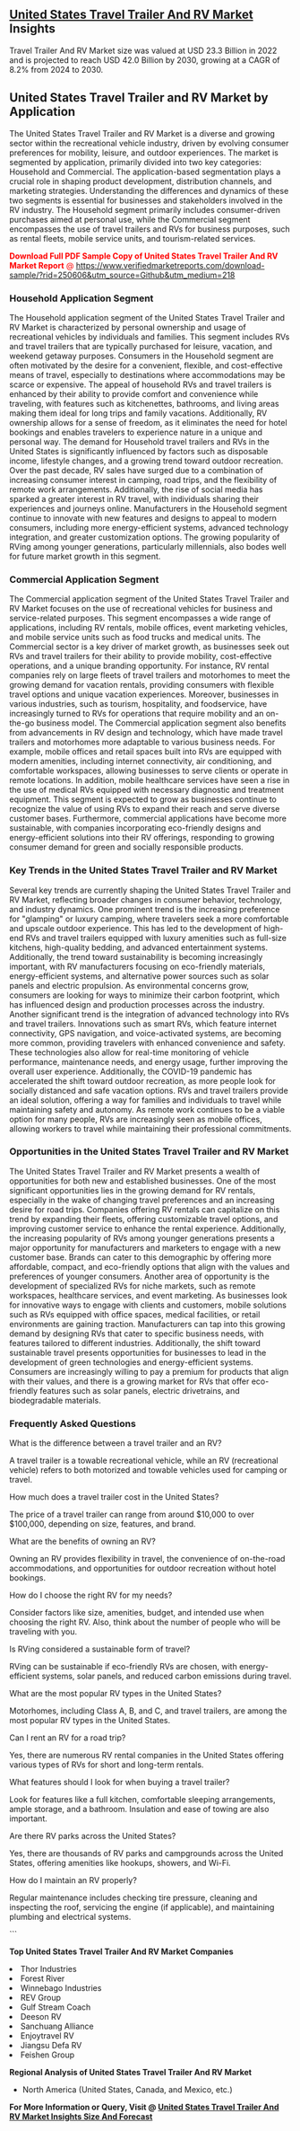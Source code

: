 <h2><a href="https://www.verifiedmarketreports.com/download-sample/?rid=250606&amp;utm_source=Github&amp;utm_medium=218" target="_blank">United States Travel Trailer And RV Market</a> Insights</h2><p>Travel Trailer And RV Market size was valued at USD 23.3 Billion in 2022 and is projected to reach USD 42.0 Billion by 2030, growing at a CAGR of 8.2% from 2024 to 2030.</p><p> <h2>United States Travel Trailer and RV Market by Application</h2> <p>The United States Travel Trailer and RV Market is a diverse and growing sector within the recreational vehicle industry, driven by evolving consumer preferences for mobility, leisure, and outdoor experiences. The market is segmented by application, primarily divided into two key categories: Household and Commercial. The application-based segmentation plays a crucial role in shaping product development, distribution channels, and marketing strategies. Understanding the differences and dynamics of these two segments is essential for businesses and stakeholders involved in the RV industry. The Household segment primarily includes consumer-driven purchases aimed at personal use, while the Commercial segment encompasses the use of travel trailers and RVs for business purposes, such as rental fleets, mobile service units, and tourism-related services. <p><span class=""><span style="color: #ff0000;"><strong>Download Full PDF Sample Copy of United States Travel Trailer And RV Market Report</strong> @ </span><a href="https://www.verifiedmarketreports.com/download-sample/?rid=250606&amp;utm_source=Github&amp;utm_medium=218" target="_blank">https://www.verifiedmarketreports.com/download-sample/?rid=250606&amp;utm_source=Github&amp;utm_medium=218</a></span></p></p> <h3>Household Application Segment</h3> <p>The Household application segment of the United States Travel Trailer and RV Market is characterized by personal ownership and usage of recreational vehicles by individuals and families. This segment includes RVs and travel trailers that are typically purchased for leisure, vacation, and weekend getaway purposes. Consumers in the Household segment are often motivated by the desire for a convenient, flexible, and cost-effective means of travel, especially to destinations where accommodations may be scarce or expensive. The appeal of household RVs and travel trailers is enhanced by their ability to provide comfort and convenience while traveling, with features such as kitchenettes, bathrooms, and living areas making them ideal for long trips and family vacations. Additionally, RV ownership allows for a sense of freedom, as it eliminates the need for hotel bookings and enables travelers to experience nature in a unique and personal way. The demand for Household travel trailers and RVs in the United States is significantly influenced by factors such as disposable income, lifestyle changes, and a growing trend toward outdoor recreation. Over the past decade, RV sales have surged due to a combination of increasing consumer interest in camping, road trips, and the flexibility of remote work arrangements. Additionally, the rise of social media has sparked a greater interest in RV travel, with individuals sharing their experiences and journeys online. Manufacturers in the Household segment continue to innovate with new features and designs to appeal to modern consumers, including more energy-efficient systems, advanced technology integration, and greater customization options. The growing popularity of RVing among younger generations, particularly millennials, also bodes well for future market growth in this segment. <h3>Commercial Application Segment</h3> <p>The Commercial application segment of the United States Travel Trailer and RV Market focuses on the use of recreational vehicles for business and service-related purposes. This segment encompasses a wide range of applications, including RV rentals, mobile offices, event marketing vehicles, and mobile service units such as food trucks and medical units. The Commercial sector is a key driver of market growth, as businesses seek out RVs and travel trailers for their ability to provide mobility, cost-effective operations, and a unique branding opportunity. For instance, RV rental companies rely on large fleets of travel trailers and motorhomes to meet the growing demand for vacation rentals, providing consumers with flexible travel options and unique vacation experiences. Moreover, businesses in various industries, such as tourism, hospitality, and foodservice, have increasingly turned to RVs for operations that require mobility and an on-the-go business model. The Commercial application segment also benefits from advancements in RV design and technology, which have made travel trailers and motorhomes more adaptable to various business needs. For example, mobile offices and retail spaces built into RVs are equipped with modern amenities, including internet connectivity, air conditioning, and comfortable workspaces, allowing businesses to serve clients or operate in remote locations. In addition, mobile healthcare services have seen a rise in the use of medical RVs equipped with necessary diagnostic and treatment equipment. This segment is expected to grow as businesses continue to recognize the value of using RVs to expand their reach and serve diverse customer bases. Furthermore, commercial applications have become more sustainable, with companies incorporating eco-friendly designs and energy-efficient solutions into their RV offerings, responding to growing consumer demand for green and socially responsible products. <h3>Key Trends in the United States Travel Trailer and RV Market</h3> <p>Several key trends are currently shaping the United States Travel Trailer and RV Market, reflecting broader changes in consumer behavior, technology, and industry dynamics. One prominent trend is the increasing preference for "glamping" or luxury camping, where travelers seek a more comfortable and upscale outdoor experience. This has led to the development of high-end RVs and travel trailers equipped with luxury amenities such as full-size kitchens, high-quality bedding, and advanced entertainment systems. Additionally, the trend toward sustainability is becoming increasingly important, with RV manufacturers focusing on eco-friendly materials, energy-efficient systems, and alternative power sources such as solar panels and electric propulsion. As environmental concerns grow, consumers are looking for ways to minimize their carbon footprint, which has influenced design and production processes across the industry. Another significant trend is the integration of advanced technology into RVs and travel trailers. Innovations such as smart RVs, which feature internet connectivity, GPS navigation, and voice-activated systems, are becoming more common, providing travelers with enhanced convenience and safety. These technologies also allow for real-time monitoring of vehicle performance, maintenance needs, and energy usage, further improving the overall user experience. Additionally, the COVID-19 pandemic has accelerated the shift toward outdoor recreation, as more people look for socially distanced and safe vacation options. RVs and travel trailers provide an ideal solution, offering a way for families and individuals to travel while maintaining safety and autonomy. As remote work continues to be a viable option for many people, RVs are increasingly seen as mobile offices, allowing workers to travel while maintaining their professional commitments. <h3>Opportunities in the United States Travel Trailer and RV Market</h3> <p>The United States Travel Trailer and RV Market presents a wealth of opportunities for both new and established businesses. One of the most significant opportunities lies in the growing demand for RV rentals, especially in the wake of changing travel preferences and an increasing desire for road trips. Companies offering RV rentals can capitalize on this trend by expanding their fleets, offering customizable travel options, and improving customer service to enhance the rental experience. Additionally, the increasing popularity of RVs among younger generations presents a major opportunity for manufacturers and marketers to engage with a new customer base. Brands can cater to this demographic by offering more affordable, compact, and eco-friendly options that align with the values and preferences of younger consumers. Another area of opportunity is the development of specialized RVs for niche markets, such as remote workspaces, healthcare services, and event marketing. As businesses look for innovative ways to engage with clients and customers, mobile solutions such as RVs equipped with office spaces, medical facilities, or retail environments are gaining traction. Manufacturers can tap into this growing demand by designing RVs that cater to specific business needs, with features tailored to different industries. Additionally, the shift toward sustainable travel presents opportunities for businesses to lead in the development of green technologies and energy-efficient systems. Consumers are increasingly willing to pay a premium for products that align with their values, and there is a growing market for RVs that offer eco-friendly features such as solar panels, electric drivetrains, and biodegradable materials. <h3>Frequently Asked Questions</h3> <p>What is the difference between a travel trailer and an RV?</p> <p>A travel trailer is a towable recreational vehicle, while an RV (recreational vehicle) refers to both motorized and towable vehicles used for camping or travel.</p> <p>How much does a travel trailer cost in the United States?</p> <p>The price of a travel trailer can range from around $10,000 to over $100,000, depending on size, features, and brand.</p> <p>What are the benefits of owning an RV?</p> <p>Owning an RV provides flexibility in travel, the convenience of on-the-road accommodations, and opportunities for outdoor recreation without hotel bookings.</p> <p>How do I choose the right RV for my needs?</p> <p>Consider factors like size, amenities, budget, and intended use when choosing the right RV. Also, think about the number of people who will be traveling with you.</p> <p>Is RVing considered a sustainable form of travel?</p> <p>RVing can be sustainable if eco-friendly RVs are chosen, with energy-efficient systems, solar panels, and reduced carbon emissions during travel.</p> <p>What are the most popular RV types in the United States?</p> <p>Motorhomes, including Class A, B, and C, and travel trailers, are among the most popular RV types in the United States.</p> <p>Can I rent an RV for a road trip?</p> <p>Yes, there are numerous RV rental companies in the United States offering various types of RVs for short and long-term rentals.</p> <p>What features should I look for when buying a travel trailer?</p> <p>Look for features like a full kitchen, comfortable sleeping arrangements, ample storage, and a bathroom. Insulation and ease of towing are also important.</p> <p>Are there RV parks across the United States?</p> <p>Yes, there are thousands of RV parks and campgrounds across the United States, offering amenities like hookups, showers, and Wi-Fi.</p> <p>How do I maintain an RV properly?</p> <p>Regular maintenance includes checking tire pressure, cleaning and inspecting the roof, servicing the engine (if applicable), and maintaining plumbing and electrical systems.</p> ```</p><p><strong>Top United States Travel Trailer And RV Market Companies</strong></p><div data-test-id=""><p><li>Thor Industries</li><li> Forest River</li><li> Winnebago Industries</li><li> REV Group</li><li> Gulf Stream Coach</li><li> Deeson RV</li><li> Sanchuang Alliance</li><li> Enjoytravel RV</li><li> Jiangsu Defa RV</li><li> Feishen Group</li></p><div><strong>Regional Analysis of&nbsp;United States Travel Trailer And RV Market</strong></div><ul><li dir="ltr"><p dir="ltr">North America&nbsp;(United States, Canada, and Mexico, etc.)</p></li></ul><p><strong>For More Information or Query, Visit @&nbsp;</strong><strong><a href="https://www.verifiedmarketreports.com/product/travel-trailer-and-rv-market/?utm_source=Github&amp;utm_medium=218" target="_blank">United States Travel Trailer And RV Market Insights Size And Forecast</a></strong></p></div>
